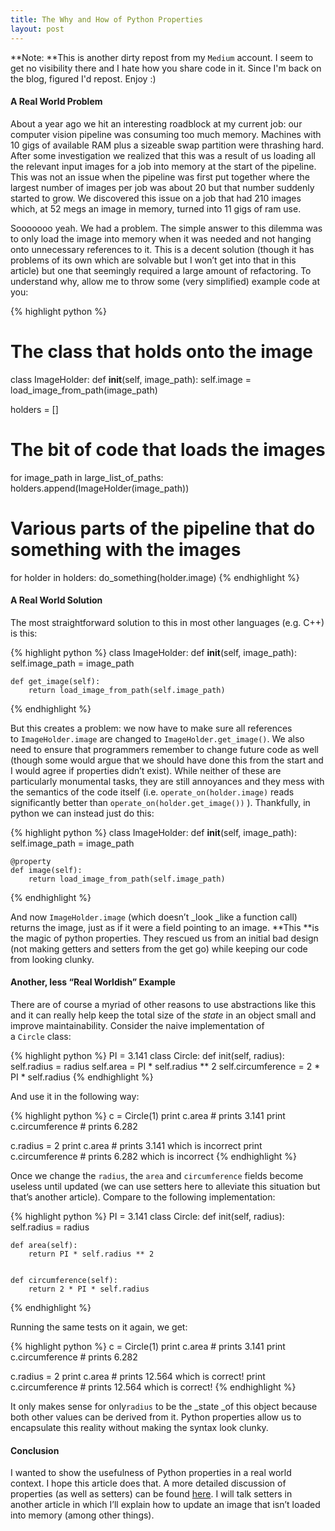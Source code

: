```yaml
---
title: The Why and How of Python Properties
layout: post
---
```


**Note: **This is another dirty repost from my `Medium` account. I seem to get no visibility there and I hate how you share code in it. Since I'm back on the blog, figured I'd repost. Enjoy :) 

#### **A Real World Problem**

About a year ago we hit an interesting roadblock at my current job: our computer vision pipeline was consuming too much memory. Machines with 10 gigs of available RAM plus a sizeable swap partition were thrashing hard. After some investigation we realized that this was a result of us loading all the relevant input images for a job into memory at the start of the pipeline. This was not an issue when the pipeline was first put together where the largest number of images per job was about 20 but that number suddenly started to grow. We discovered this issue on a job that had 210 images which, at 52 megs an image in memory, turned into 11 gigs of ram use.

Sooooooo yeah. We had a problem. The simple answer to this dilemma was to only load the image into memory when it was needed and not hanging onto unnecessary references to it. This is a decent solution (though it has problems of its own which are solvable but I won’t get into that in this article) but one that seemingly required a large amount of refactoring. To understand why, allow me to throw some (very simplified) example code at you:
    
   
{% highlight python %}
# The class that holds onto the image
class ImageHolder:
    def __init__(self, image_path):
        self.image = load_image_from_path(image_path)


holders = []
# The bit of code that loads the images
for image_path in large_list_of_paths:
    holders.append(ImageHolder(image_path))


# Various parts of the pipeline that do something with the images
for holder in holders:
    do_something(holder.image)
{% endhighlight %}

#### **A Real World Solution**

The most straightforward solution to this in most other languages (e.g. C++) is this:
    
    
{% highlight python %}
class ImageHolder:
    def __init__(self, image_path):
        self.image_path = image_path


    def get_image(self):
        return load_image_from_path(self.image_path)
{% endhighlight %}

But this creates a problem: we now have to make sure all references to `ImageHolder.image` are changed to `ImageHolder.get_image()`. We also need to ensure that programmers remember to change future code as well (though some would argue that we should have done this from the start and I would agree if properties didn’t exist). While neither of these are particularly monumental tasks, they are still annoyances and they mess with the semantics of the code itself (i.e. `operate_on(holder.image)` reads significantly better than `operate_on(holder.get_image())` ). Thankfully, in python we can instead just do this:
    
    
{% highlight python %}
class ImageHolder:
    def __init__(self, image_path):
        self.image_path = image_path


    @property
    def image(self):
        return load_image_from_path(self.image_path)
{% endhighlight %}

And now `ImageHolder.image` (which doesn’t _look _like a function call) returns the image, just as if it were a field pointing to an image. **This **is the magic of python properties. They rescued us from an initial bad design (not making getters and setters from the get go) while keeping our code from looking clunky.

#### **Another, less “Real Worldish” Example**

There are of course a myriad of other reasons to use abstractions like this and it can really help keep the total size of the _state_ in an object small and improve maintainability. Consider the naive implementation of a `Circle` class:
    
    
{% highlight python %}
PI = 3.141
class Circle:
    def init(self, radius):
        self.radius = radius
        self.area = PI * self.radius ** 2
        self.circumference = 2 * PI * self.radius
{% endhighlight %}

And use it in the following way:
    
    
{% highlight python %}
c = Circle(1)
print c.area  # prints 3.141
print c.circumference  # prints 6.282


c.radius = 2
print c.area  # prints 3.141 which is incorrect
print c.circumference  # prints 6.282 which is incorrect
{% endhighlight %}

Once we change the `radius`, the `area` and `circumference` fields become useless until updated (we can use setters here to alleviate this situation but that’s another article). Compare to the following implementation:
    
    
{% highlight python %}
PI = 3.141
class Circle:
    def init(self, radius):
        self.radius = radius


    def area(self):
        return PI * self.radius ** 2


    def circumference(self):    
        return 2 * PI * self.radius
{% endhighlight %}

Running the same tests on it again, we get:
    
    
{% highlight python %}
c = Circle(1)
print c.area  # prints 3.141
print c.circumference  # prints 6.282


c.radius = 2
print c.area  # prints 12.564 which is correct!
print c.circumference  # prints 12.564 which is correct!
{% endhighlight %}

It only makes sense for only`radius` to be the _state _of this object because both other values can be derived from it. Python properties allow us to encapsulate this reality without making the syntax look clunky.

#### **Conclusion**

I wanted to show the usefulness of Python properties in a real world context. I hope this article does that. A more detailed discussion of properties (as well as setters) can be found [here](https://www.programiz.com/python-programming/property). I will talk setters in another article in which I’ll explain how to update an image that isn’t loaded into memory (among other things).
